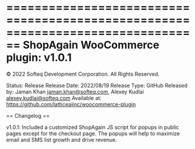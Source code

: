 ================================================================================
ShopAgain WooCommerce plugin: v1.0.1
================================================================================

© 2022 Softeq Development Corporation. All Rights Reserved.

Status:       Release
Release Date: 2022/08/19
Release Type: GitHub
Released by:  Jaman Khan <jaman.khan@softeq.com>, Alexey Kudlai <alexey.kudlai@softeq.com>
Available at: https://github.com/latticeaiinc/woocommerce-plugin

== Changelog ==

v1.0.1: Included a customized ShopAgain JS script for popups in public pages except for the checkout page.
The popups will help to maximize email and SMS list growth and drive revenue. 